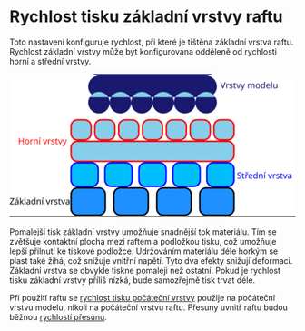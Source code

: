 Rychlost tisku základní vrstvy raftu
====
Toto nastavení konfiguruje rychlost, při které je tištěna základní vrstva raftu. Rychlost základní vrstvy může být konfigurována odděleně od rychlosti horní a střední vrstvy.

![Kde je umístěna základní vrstva raftu](../images/raft_dimensions_simplified_cs.svg)

Pomalejší tisk základní vrstvy umožňuje snadnější tok materiálu. Tím se zvětšuje kontaktní plocha mezi raftem a podložkou tisku, což umožňuje lepší přilnutí ke tiskové podložce. Udržováním materiálu déle horkým se plast také žíhá, což snižuje vnitřní napětí. Tyto dva efekty snižují deformaci. Základní vrstva se obvykle tiskne pomaleji než ostatní. Pokud je rychlost tisku základní vrstvy příliš nízká, bude samozřejmě tisk trvat déle.

Při použití raftu se [rychlost tisku počáteční vrstvy](../speed/speed_print_layer_0.md) použije na počáteční vrstvu modelu, nikoli na počáteční vrstvu raftu. Přesuny uvnitř raftu budou běžnou [rychlostí přesunu](../speed/speed_travel.md).
